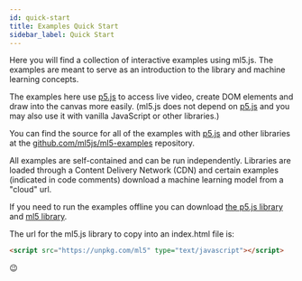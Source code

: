 ```yaml
---
id: quick-start
title: Examples Quick Start
sidebar_label: Quick Start
---
```


Here you will find a collection of interactive examples using ml5.js. The examples are meant to serve as an introduction to the library and machine learning concepts.

The examples here use [p5.js](https://p5js.org/) to access live video, create DOM elements and draw into the canvas more easily. (ml5.js does not depend on [p5.js](https://p5js.org/) and you may also use it with vanilla JavaScript or other libraries.)

You can find the source for all of the examples with [p5.js](https://p5js.org/) and other libraries at the [github.com/ml5js/ml5-examples](https://github.com/ml5js/ml5-examples) repository.

All examples are self-contained and can be run independently. Libraries are loaded through a Content Delivery Network (CDN) and certain examples (indicated in code comments) download a machine learning model from a "cloud" url.

If you need to run the examples offline you can download [the p5.js library](https://cdnjs.cloudflare.com/ajax/libs/p5.js/0.6.0/p5.min.js) and [ml5 library](https://unpkg.com/ml).

The url for the ml5.js library to copy into an index.html file is:

```html
<script src="https://unpkg.com/ml5" type="text/javascript"></script>
```

😉
